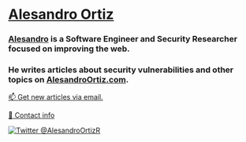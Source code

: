# [Alesandro Ortiz](https://AlesandroOrtiz.com)

### [Alesandro](https://AlesandroOrtiz.com) is a Software Engineer and Security Researcher focused on improving the web.

### He writes articles about security vulnerabilities and other topics on [AlesandroOrtiz.com](https://AlesandroOrtiz.com).

[📫 Get new articles via email.](https://AlesandroOrtiz.com/subscribe)

[📝 Contact info](https://AlesandroOrtiz.com)

<a href="https://twitter.com/alesandroortizr"><img alt="Twitter @AlesandroOrtizR" src="https://img.shields.io/twitter/follow/AlesandroOrtizR?label=%40AlesandroOrtizR&style=social"></a>
